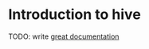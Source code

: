 # Introduction to hive

TODO: write [great documentation](http://jacobian.org/writing/great-documentation/what-to-write/)

